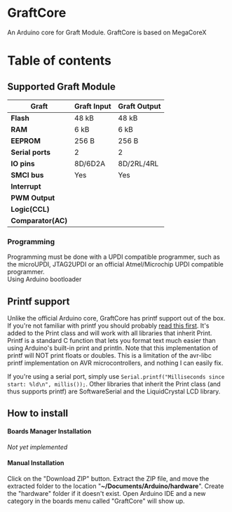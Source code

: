 # GraftCore
An Arduino core for Graft Module.
GraftCore is based on MegaCoreX
# Table of contents


## Supported Graft Module

| Graft            | Graft Input                | Graft Output                      |
|------------------|----------------------------|-----------------------------------|
| **Flash**        | 48 kB                      | 48 kB                             |
| **RAM**          | 6 kB                       | 6 kB                              |
| **EEPROM**       | 256 B                      | 256 B                             |
| **Serial ports** | 2                          | 2                                 |
| **IO pins**      | 8D/6D2A                    | 8D/2RL/4RL                        |
| **SMCI bus**     | Yes                        | Yes                               |
| **Interrupt**    |                            |                                   |
| **PWM Output**   |                            |                                   |
|**Logic(CCL)**    |                            |                                   |
|**Comparator(AC)**|                            |                                   |


### Programming
Programming must be done with a UPDI compatible programmer, such as the microUPDI, JTAG2UPDI or an official Atmel/Microchip UPDI compatible programmer.<br/> Using Arduino bootloader

## Printf support
Unlike the official Arduino core, GraftCore has printf support out of the box. If you're not familiar with printf you should probably [read this first](https://www.tutorialspoint.com/c_standard_library/c_function_printf.htm). It's added to the Print class and will work with all libraries that inherit Print. Printf is a standard C function that lets you format text much easier than using Arduino's built-in print and println. Note that this implementation of printf will NOT print floats or doubles. This is a limitation of the avr-libc printf implementation on AVR microcontrollers, and nothing I can easily fix.

If you're using a serial port, simply use `Serial.printf("Milliseconds since start: %ld\n", millis());`. Other libraries that inherit the Print class (and thus supports printf) are SoftwareSerial and the LiquidCrystal LCD library.



## How to install
#### Boards Manager Installation
*Not yet implemented*

#### Manual Installation
Click on the "Download ZIP" button. Extract the ZIP file, and move the extracted folder to the location "**~/Documents/Arduino/hardware**". Create the "hardware" folder if it doesn't exist.
Open Arduino IDE and a new category in the boards menu called "GraftCore" will show up.


